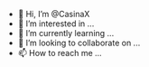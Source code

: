 - 👋 Hi, I’m @CasinaX
- 👀 I’m interested in ...
- 🌱 I’m currently learning ...
- 💞️ I’m looking to collaborate on ...
- 📫 How to reach me ...

<!---
CasinaX/CasinaX is a ✨ special ✨ repository because its `README.md` (this file) appears on your GitHub profile.
You can click the Preview link to take a look at your changes.
--->
